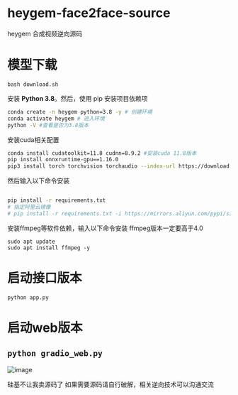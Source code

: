 # heygem-face2face-source
heygem 合成视频逆向源码

# 模型下载
`bash download.sh`

安装 **Python 3.8**。然后，使用 pip 安装项目依赖项  
```bash
conda create -n heygem python=3.8 -y # 创建环境
conda activate heygem # 进入环境
python -V #查看是否为3.8版本
```
安装cuda相关配置
```bash
conda install cudatoolkit=11.8 cudnn=8.9.2 #安装cuda 11.8版本
pip install onnxruntime-gpu==1.16.0
pip3 install torch torchvision torchaudio --index-url https://download.pytorch.org/whl/cu118
```
然后输入以下命令安装
```bash

pip install -r requirements.txt 
# 指定阿里云镜像
# pip install -r requirements.txt -i https://mirrors.aliyun.com/pypi/simple/

```
安装ffmpeg等软件依赖，输入以下命令安装 ffmpeg版本一定要高于4.0
```
sudo apt update
sudo apt install ffmpeg -y
```
# 启动接口版本
`python app.py`

# 启动web版本
`python gradio_web.py`
---

![image](https://github.com/user-attachments/assets/0964d61b-fc3a-4922-8481-1cba270602e8)


硅基不让我卖源码了
如果需要源码请自行破解，相关逆向技术可以沟通交流



